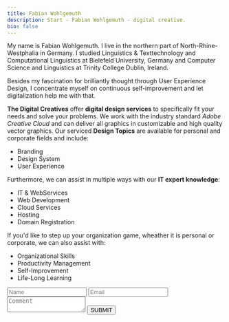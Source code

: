```yaml
---
title: Fabian Wohlgemuth
description: Start - Fabian Wohlgemuth - digital creative.
bio: false
---
```


My name is Fabian Wohlgemuth. I live in the northern part of North-Rhine-Westphalia in Germany. I studied Linguistics & Texttechnology and Computational Linguistics at Bielefeld University, Germany and Computer Science and Linguistics at Trinity College Dublin, Ireland.

Besides my fascination for brilliantly thought through User Experience Design, I concentrate myself on continuous self-improvement and let digitalization help me with that.

**The Digital Creatives** offer **digital design services** to specifically fit your needs and solve your problems. We work with the industry standard *Adobe Creative Cloud* and can deliver all graphics in customizable and high quality vector graphics. Our serviced **Design Topics** are available for personal and corporate fields and include:

- Branding
- Design System
- User Experience

Furthermore, we can assist in multiple ways with our **IT expert knowledge**:

- IT & WebServices
- Web Development
- Cloud Services
- Hosting
- Domain Registration

If you'd like to step up your organization game, wheather it is personal or corporate, we can also assist with:

- Organizational Skills
- Productivity Management
- Self-Improvement
- Life-Long Learning

<form class="contact-form" netlify>
  <input name="name" type="text" class="feedback-input" placeholder="Name" /> 
  <input name="email" type="text" class="feedback-input" placeholder="Email" />
  <textarea name="text" class="feedback-input" placeholder="Comment"></textarea>
  <input type="submit" value="SUBMIT"/>
</form>